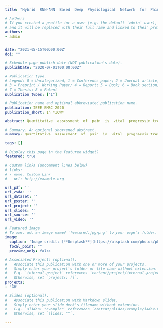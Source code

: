 ```yaml
---
title: "Hybrid  RNN-ANN  Based  Deep  Physiological  Network  for  PainRecognition"

# Authors
# If you created a profile for a user (e.g. the default `admin` user), write the username (folder name) here 
# and it will be replaced with their full name and linked to their profile.
authors:
- admin


date: "2021-05-15T00:00:00Z"
doi: ""

# Schedule page publish date (NOT publication's date).
publishDate: "2020-07-01T00:00:00Z"

# Publication type.
# Legend: 0 = Uncategorized; 1 = Conference paper; 2 = Journal article;
# 3 = Preprint / Working Paper; 4 = Report; 5 = Book; 6 = Book section;
# 7 = Thesis; 8 = Patent
publication_types: ["1"]

# Publication name and optional abbreviated publication name.
publication: IEEE EMBC 2020
publication_short: In *ICW*

abstract: Quantitative  assessment  of  pain  is  vital  progressin treatment choosing and distress relief for patients. However,previous approaches based on self-report fail to provide objec-tive and accurate assessments. For impartial pain classificationbased on physiological signals, a number of methods have beenintroduced using elaborately designed handcrafted features. Inthis  study,  we  enriched  the  methods  of  physiological-signal-based pain classification by introducing deep Recurrent NeuralNetwork (RNN) based hybrid classifiers which combines auto-extracted features with human-experience enabled handcraftedfeatures.  A  bidirectional  Long  Short-Term  Memory  network(biLSTM)  was  applied  on  time  series  of  pre-processed  signalsto  automatically  learn  temporal  dynamic  characteristics  fromthem.  The  handcrafted  features  were  extracted  to  fuse  withRNN-generated features. Finely selected features from biLSTMlayer  output  and  handcrafted  features  trained  an  ArtificialNeural Network (ANN) to classify the pain intensity. The hand-crafted  features  enhance  the  RNN  classification  performanceby complementing RNN-generated features. With our accuracyreaching  83.3%,  comparison  results  on  an  open  dataset  withother  methods  show  that  the  proposed  algorithm  outperformsall of the previous researches with higher classification accuracy.Therefore, this research is a good demonstration of introducinghybrid  features  for  pain  assessment.

# Summary. An optional shortened abstract.
summary: Quantitative  assessment  of  pain  is  vital  progressin treatment choosing and distress relief for patients. However,previous approaches based on self-report fail to provide objec-tive and accurate assessments. In this  study,  we  enriched  the  methods  of  physiological-signal-based pain classification by introducing deep Recurrent NeuralNetwork (RNN) based hybrid classifiers which combines auto-extracted features with human-experience enabled handcrafted features.

tags: []

# Display this page in the Featured widget?
featured: true

# Custom links (uncomment lines below)
# links:
# - name: Custom Link
#   url: http://example.org

url_pdf: ''
url_code: ''
url_dataset: ''
url_poster: ''
url_project: ''
url_slides: ''
url_source: ''
url_video: ''

# Featured image
# To use, add an image named `featured.jpg/png` to your page's folder. 
image:
  caption: 'Image credit: [**Unsplash**](https://unsplash.com/photos/pLCdAaMFLTE)'
  focal_point: ""
  preview_only: false

# Associated Projects (optional).
#   Associate this publication with one or more of your projects.
#   Simply enter your project's folder or file name without extension.
#   E.g. `internal-project` references `content/project/internal-project/index.md`.
#   Otherwise, set `projects: []`.
projects:
- 'GR'

# Slides (optional).
#   Associate this publication with Markdown slides.
#   Simply enter your slide deck's filename without extension.
#   E.g. `slides: "example"` references `content/slides/example/index.md`.
#   Otherwise, set `slides: ""`.

---
```


